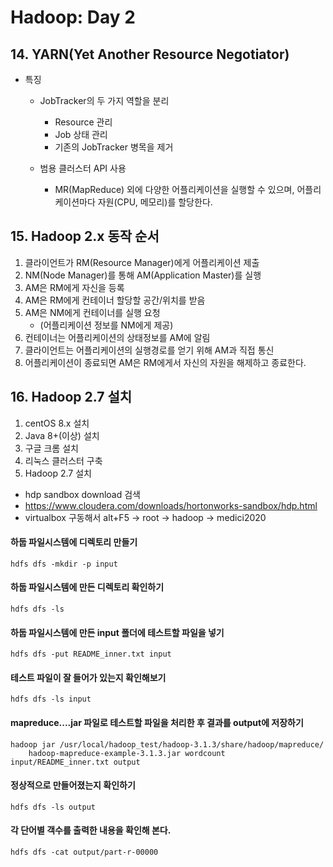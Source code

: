 # Hadoop: Day 2
## 14. YARN(Yet Another Resource Negotiator)
- 특징
    - JobTracker의 두 가지 역할을 분리
        - Resource 관리
        - Job 상태 관리
        - 기존의 JobTracker 병목을 제거

    - 범용 클러스터 API 사용
        - MR(MapReduce) 외에 다양한 어플리케이션을 실행할 수 있으며, 어플리케이션마다 자원(CPU, 메모리)를 할당한다.

## 15. Hadoop 2.x 동작 순서
1. 클라이언트가 RM(Resource Manager)에게 어플리케이션 제출
2. NM(Node Manager)를 통해 AM(Application Master)를 실행
3. AM은 RM에게 자신을 등록
4. AM은 RM에게 컨테이너 할당할 공간/위치를 받음
5. AM은 NM에게 컨테이너를 실행 요청
    - (어플리케이션 정보를 NM에게 제공)
6. 컨테이너는 어플리케이션의 상태정보를 AM에 알림
7. 클라이언트는 어플리케이션의 실행경로를 얻기 위해 AM과 직접 통신
8. 어플리케이션이 종료되면 AM은 RM에게서 자신의 자원을 해제하고 종료한다.

## 16. Hadoop 2.7 설치
1. centOS 8.x 설치
2. Java 8+(이상) 설치
3. 구글 크롬 설치
4. 리눅스 클러스터 구축
5. Hadoop 2.7 설치
- hdp sandbox download 검색
- https://www.cloudera.com/downloads/hortonworks-sandbox/hdp.html
- virtualbox 구동해서 alt+F5 -> root -> hadoop -> medici2020


#### 하둡 파일시스템에 디렉토리 만들기
```
hdfs dfs -mkdir -p input
```
#### 하둡 파일시스템에 만든 디렉토리 확인하기
```
hdfs dfs -ls
```
#### 하둡 파일시스템에 만든 input 폴더에 테스트할 파일을 넣기
```
hdfs dfs -put README_inner.txt input
```
#### 테스트 파일이 잘 들어가 있는지 확인해보기
```
hdfs dfs -ls input
```
#### mapreduce....jar 파일로 테스트할 파일을 처리한 후 결과를 output에 저장하기
```
hadoop jar /usr/local/hadoop_test/hadoop-3.1.3/share/hadoop/mapreduce/
    hadoop-mapreduce-example-3.1.3.jar wordcount input/README_inner.txt output
```
#### 정상적으로 만들어졌는지 확인하기
```
hdfs dfs -ls output
```
#### 각 단어별 객수를 출력한 내용을 확인해 본다.
```
hdfs dfs -cat output/part-r-00000
```
